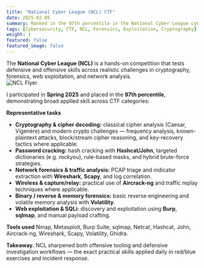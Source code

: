 ```yaml
---
title: "National Cyber League (NCL) CTF"
date: 2025-02-05
summary: Ranked in the 97th percentile in the National Cyber League cybersecurity competition, excelling in cryptography, network forensics, and exploitation challenges.
tags: [Cybersecurity, CTF, NCL, Forensics, Exploitation, Cryptography]
weight: 1
featured: false
featured_image: false
---
```


The **National Cyber League (NCL)** is a hands-on competition that tests defensive and offensive skills across realistic challenges in cryptography, forensics, web exploitation, and network analysis.  
![NCL Flyer](/uploads/ncl_flyer.jpg)

I participated in **Spring 2025** and placed in the **97th percentile**, demonstrating broad applied skill across CTF categories:

**Representative tasks**
- **Cryptography & cipher decoding:** classical cipher analysis (Caesar, Vigenère) and modern crypto challenges — frequency analysis, known-plaintext attacks, block/stream cipher reasoning, and key-recovery tactics where applicable.  
- **Password cracking:** hash cracking with **Hashcat/John**, targeted dictionaries (e.g. *rockyou*), rule-based masks, and hybrid brute-force strategies.  
- **Network forensics & traffic analysis:** PCAP triage and indicator extraction with **Wireshark**, **Scapy**, and log correlation.
- **Wireless & capture/relay:** practical use of **Aircrack-ng** and traffic replay techniques where applicable.
- **Binary / reverse & memory forensics:** basic reverse engineering and volatile memory analysis with **Volatility**.  
- **Web exploitation & SQLi:** discovery and exploitation using **Burp**, **sqlmap**, and manual payload crafting.  

**Tools used**
Nmap, Metasploit, Burp Suite, sqlmap, Netcat, Hashcat, John, Aircrack-ng, Wireshark, Scapy, Volatility, Ghidra.

**Takeaway.** NCL sharpened both offensive tooling and defensive investigation workflows — the exact practical skills applied daily in red/blue exercises and incident response.
